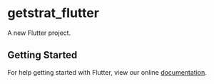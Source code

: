 # getstrat_flutter

A new Flutter project.

## Getting Started

For help getting started with Flutter, view our online
[documentation](https://flutter.io/).
